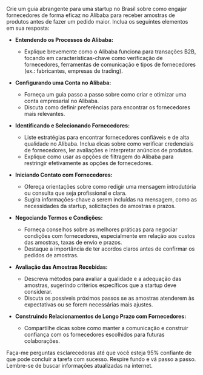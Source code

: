  
Crie um guia abrangente para uma startup no Brasil sobre como engajar fornecedores de forma eficaz no Alibaba para receber amostras de produtos antes de fazer um pedido maior. Inclua os seguintes elementos em sua resposta:

- **Entendendo os Processos do Alibaba:**
  - Explique brevemente como o Alibaba funciona para transações B2B, focando em características-chave como verificação de fornecedores, ferramentas de comunicação e tipos de fornecedores (ex.: fabricantes, empresas de trading).

- **Configurando uma Conta no Alibaba:**
  - Forneça um guia passo a passo sobre como criar e otimizar uma conta empresarial no Alibaba.
  - Discuta como definir preferências para encontrar os fornecedores mais relevantes.

- **Identificando e Selecionando Fornecedores:**
  - Liste estratégias para encontrar fornecedores confiáveis e de alta qualidade no Alibaba. Inclua dicas sobre como verificar credenciais de fornecedores, ler avaliações e interpretar anúncios de produtos.
  - Explique como usar as opções de filtragem do Alibaba para restringir efetivamente as opções de fornecedores.

- **Iniciando Contato com Fornecedores:**
  - Ofereça orientações sobre como redigir uma mensagem introdutória ou consulta que seja profissional e clara.
  - Sugira informações-chave a serem incluídas na mensagem, como as necessidades da startup, solicitações de amostras e prazos.

- **Negociando Termos e Condições:**
  - Forneça conselhos sobre as melhores práticas para negociar condições com fornecedores, especialmente em relação aos custos das amostras, taxas de envio e prazos.
  - Destaque a importância de ter acordos claros antes de confirmar os pedidos de amostras.

- **Avaliação das Amostras Recebidas:**
  - Descreva métodos para avaliar a qualidade e a adequação das amostras, sugerindo critérios específicos que a startup deve considerar.
  - Discuta os possíveis próximos passos se as amostras atenderem às expectativas ou se forem necessárias mais ajustes.

- **Construindo Relacionamentos de Longo Prazo com Fornecedores:**
  - Compartilhe dicas sobre como manter a comunicação e construir confiança com os fornecedores escolhidos para futuras colaborações.

Faça-me perguntas esclarecedoras até que você esteja 95% confiante de que pode concluir a tarefa com sucesso. Respire fundo e vá passo a passo. Lembre-se de buscar informações atualizadas na internet.
```
